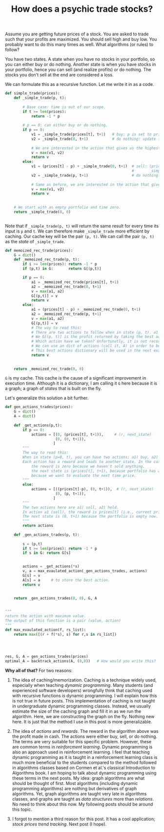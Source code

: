 ﻿---
layout: post
title: "How does a psychic trade stocks?"
categories: Algorithms
keywords: programming; Python; Algorithms
---

Assume you are getting future prices of a stock. You are asked to trade such that your profits are maximized. You should sell high and buy low. You probably want to do this many times as well. What algorithms (or rules) to follow? 

You have two states. A state when you have no stocks in your portfolio, so you can either buy or do nothing. Another state is when you have stocks in your portfolio, hence you can sell (and realize profits) or do nothing. The stocks you don't sell at the end are considered a loss. 

We can formulate this as a recursive function. Let me write it in as a code. 

```python 
def simple_trade(prices):
    def _simple_trade(p, t):
        
        # Base case: time is out of our scope.  
        if t >= len(prices): 
            return -1 * p
        
        # p == 0: can either buy or do nothing. 
        if p == 0: 
            v1 = _simple_trade(prices[t], t+1)   # buy: p is set to prices[t]
            v2 = _simple_trade(0, t+1)           # do nothing: update t only.  
            
            # We are interested in the action that gives us the highest return. 
            v = max(v1, v2) 
            return v
        else: 
            v1 = (prices[t] - p) + _simple_trade(0, t+1)  # sell: (prices[t] - p) is the profit of this step. 
                                                          #       _simple_trade(0, t+1) is the profit of the next step.
            v2 = _simple_trade(p, t+1)                    # do nothing: update t only. 
            
            # Same as before, we are interested in the action that gives us the highest return.  
            v = max(v1, v2)
            return v
        
    
    # We start with an empty portfolio and time zero. 
    return _simple_trade(0, 0)
    
```


Note that if `_simple_trade(p, t)` will return the same result for every time its input is `p` and `t`. We can therefore make `_simple_trade` more efficient by caching.  Our cache key will be the pair `(p, t)`. We can call the pair `(p, t)` as the *state* of `_simple_trade`. 



```python 
def memoized_rec_trade(prices):
    G = dict() 
    def _memoized_rec_trade(p, t): 
        if i >= len(prices): return -1 * p
        if (p,t) in G:       return G[(p,t)]

        if p == 0: 
            a1 = _memoized_rec_trade(prices[t], t+1)
            a2 = _memoized_rec_trade(0, t+1)
            v = max(a1, a2)  
            G[(p,t)] = v
            return v 
        else: 
            a1 = (prices[t] - p) + _memoized_rec_trade(0, t+1)
            a2 = _memoized_rec_trade(p, t+1)
            v = max(a1, a2)
            G[(p,t)] = v
            # The way to read this: 
            # There are two actions to follow when in state (p, t). a1 to sell, and a2 to hold. 
            # We G[(p, t)] is the profit returned by taking the best action from a1 and a2. 
            # Which action have we taken? Unfortunatly, it is not recorded here. 
            # We can use an dict of actions (call it, A) in order to best action from state (p, t).   
            # This best actions dictionary will be used in the next example. 
            return v
        
        
    return _memoized_rec_trade(0, 0)
```

 

`G` is my cache. This cache is the cause of a significant improvement in execution time. Although it is a dictionary, I am calling it `G` here because it is a graph; a graph of *states* that is built on the fly.  

Let's generalize this solution a bit further. 

```python
def gen_actions_trades(prices):
    G = dict() 
    A = dict() 
    
    def _get_actions(p,t):
        if p == 0: 
            actions = [(0, (prices[t], t+1)),     # (r, next_state)
                       (0, (0, t+1)),
                      ]
        """
        The way to read this: 
        When in state (p=0, t), you can have two actions; a1) buy, a2) do nothing. 
        Each action has a reward and leads to another state. In the case of a1 (buy), 
            the reward is zero because we haven't sold anything. 
            the next state is (prices[t], t+1), because portfolio has a stock with value set to prices[t] (or, current price) and t+1 
            because we want to evaluate the next time price. 
        """
        else: 
            actions = [((prices[t]-p), (0, t+1)),  # (r, next_state)
                       (0, (p, t+1)),
                      ]
        """
        The two actions here are a1) sell, a2) hold. 
        In action a1 (sell), the reward is prices[t] (i.e., current price) minus the price we bought at which is p. 
        The next state is (0, t+1) because the portfolio is empty now. 
        """
        return actions 
        
    def _gen_actions_trades(p, t):
       
        s = (p,t)
        if t >= len(prices): return -1 * p 
        if s in G: return G[s]
        

        actions = _get_actions(*s)  
        v, a = max_evaulated_action(_gen_actions_trades, actions)
        G[s] = v     
        A[s] = a     # to store the best action. 
        return v
        
        
    return _gen_actions_trades(0, 0), G, A


"""
return the action with maximum value. 
The output of this function is a pair (value, action)
"""
def max_evaulated_action(f, rs_list):
    return max([(r + f(*s), s) for r,s in rs_list]) 
        
    


res, G, A = gen_actions_trades(prices)
optimal_A = backtrack_actions(A, (0,0))   # How would you write this? 
```




**Why all of that?** For two reasons: 

1. The idea of caching/memorization. Caching is a technique widely used, especially when teaching *dynamic programming*. Many students (and experienced software developers) wrongfully think that caching used with recursive functions  _is_ dynamic programming. I will explain how this is not true in future posts. This implementation of caching is not taught in undergraduate dynamic programming classes. Instead, we usually estimate the size of the caching graph and fill it in as we run the algorithm. Here, we are constructing the graph on the fly. Nothing new here. It is just that the method I use in this post is more generalizable. 

2. The idea of _actions_ and _rewards_. The reward in the algorithm above was the profit made in cash. The actions were either buy, sell, or do nothing. The terms are very suitable for this specific problem. However, these are common terms in _reinforcment learning_. Dynamic programming is also an approach used in reinforcement learning. I feel that teaching dynamic programming as it is taught in a reinforcement learning class is much more beneficial to the students compared to the method followed in algorithms classes based on Cormen et al.'s classical Introduction to Algorithms book. I am hoping to talk about dynamic programming using these terms in the next posts. My idea: graph algorithms are what should be thought of first. Most algorithms (including dynamic programming algorithms) are nothing but derivatives of graph algorithms. Yet, graph algorithms are taught very late in algorithms classes, and graphs are taught as *data structures* more than *relations*. No need to think about this now. My following posts should be around this topic. 

3. I forgot to mention a third reason for this post. It has a cool application; _stock prices trend tracking_. Next post (I hope). 
